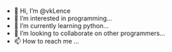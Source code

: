 - 👋 Hi, I’m @vkLence
- 👀 I’m interested in programming...
- 🌱 I’m currently learning python...
- 💞️ I’m looking to collaborate on other programmers...
- 📫 How to reach me ...

<!---
vkLence/vkLence is a ✨ special ✨ repository because its `README.md` (this file) appears on your GitHub profile.
You can click the Preview link to take a look at your changes.
--->
